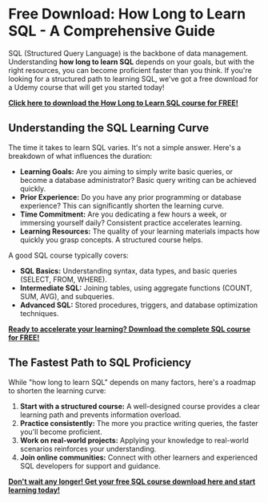 # Free Download: How Long to Learn SQL - A Comprehensive Guide

SQL (Structured Query Language) is the backbone of data management. Understanding **how long to learn SQL** depends on your goals, but with the right resources, you can become proficient faster than you think. If you're looking for a structured path to learning SQL, we've got a free download for a Udemy course that will get you started today!

[**Click here to download the How Long to Learn SQL course for FREE!**](https://udemywork.com/how-long-to-learn-sql)

## Understanding the SQL Learning Curve

The time it takes to learn SQL varies. It's not a simple answer. Here's a breakdown of what influences the duration:

*   **Learning Goals:** Are you aiming to simply write basic queries, or become a database administrator? Basic query writing can be achieved quickly.
*   **Prior Experience:** Do you have any prior programming or database experience? This can significantly shorten the learning curve.
*   **Time Commitment:** Are you dedicating a few hours a week, or immersing yourself daily? Consistent practice accelerates learning.
*   **Learning Resources:** The quality of your learning materials impacts how quickly you grasp concepts. A structured course helps.

A good SQL course typically covers:

*   **SQL Basics:** Understanding syntax, data types, and basic queries (SELECT, FROM, WHERE).
*   **Intermediate SQL:** Joining tables, using aggregate functions (COUNT, SUM, AVG), and subqueries.
*   **Advanced SQL:** Stored procedures, triggers, and database optimization techniques.

[**Ready to accelerate your learning? Download the complete SQL course for FREE!**](https://udemywork.com/how-long-to-learn-sql)

## The Fastest Path to SQL Proficiency

While "how long to learn SQL" depends on many factors, here's a roadmap to shorten the learning curve:

1.  **Start with a structured course:** A well-designed course provides a clear learning path and prevents information overload.
2.  **Practice consistently:** The more you practice writing queries, the faster you'll become proficient.
3.  **Work on real-world projects:** Applying your knowledge to real-world scenarios reinforces your understanding.
4.  **Join online communities:** Connect with other learners and experienced SQL developers for support and guidance.

[**Don't wait any longer! Get your free SQL course download here and start learning today!**](https://udemywork.com/how-long-to-learn-sql)
